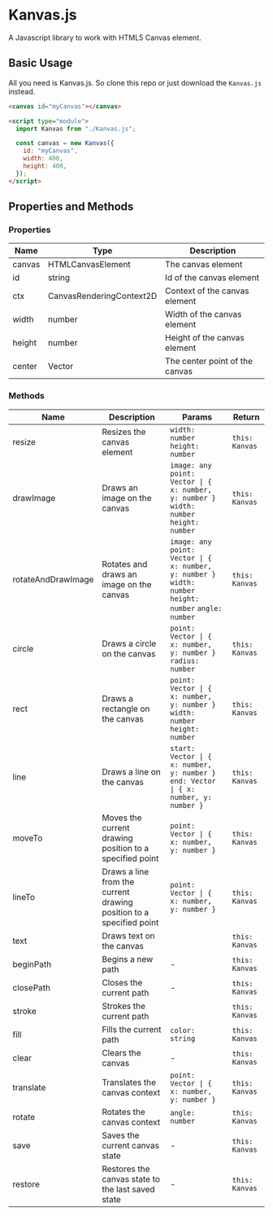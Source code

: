 # Kanvas.js

A Javascript library to work with HTML5 Canvas element.

## Basic Usage

All you need is Kanvas.js. So clone this repo or just download the `Kanvas.js` instead.

```html
<canvas id="myCanvas"></canvas>

<script type="module">
  import Kanvas from "./Kanvas.js";

  const canvas = new Kanvas({
    id: "myCanvas",
    width: 400,
    height: 400,
  });
</script>
```

## Properties and Methods

### Properties

| Name   | Type                     | Description                    |
| ------ | ------------------------ | ------------------------------ |
| canvas | HTMLCanvasElement        | The canvas element             |
| id     | string                   | Id of the canvas element       |
| ctx    | CanvasRenderingContext2D | Context of the canvas element  |
| width  | number                   | Width of the canvas element    |
| height | number                   | Height of the canvas element   |
| center | Vector                   | The center point of the canvas |

### Methods

| Name               | Description                                                         | Params                                                                                                    | Return         |
| ------------------ | ------------------------------------------------------------------- | --------------------------------------------------------------------------------------------------------- | -------------- |
| resize             | Resizes the canvas element                                          | `width: number` `height: number`                                                                          | `this: Kanvas` |
| drawImage          | Draws an image on the canvas                                        | `image: any` `point: Vector \| { x: number, y: number }` `width: number` `height: number`                 | `this: Kanvas` |
| rotateAndDrawImage | Rotates and draws an image on the canvas                            | `image: any` `point: Vector \| { x: number, y: number }` `width: number` `height: number` `angle: number` | `this: Kanvas` |
| circle             | Draws a circle on the canvas                                        | `point: Vector \| { x: number, y: number }` `radius: number`                                              | `this: Kanvas` |
| rect               | Draws a rectangle on the canvas                                     | `point: Vector \| { x: number, y: number }` `width: number` `height: number`                              | `this: Kanvas` |
| line               | Draws a line on the canvas                                          | `start: Vector \| { x: number, y: number }` `end: Vector \| { x: number, y: number }`                     | `this: Kanvas` |
| moveTo             | Moves the current drawing position to a specified point             | `point: Vector \| { x: number, y: number }`                                                               | `this: Kanvas` |
| lineTo             | Draws a line from the current drawing position to a specified point | `point: Vector \| { x: number, y: number }`                                                               | `this: Kanvas` |
| text               | Draws text on the canvas                                            |                                                                                                           | `this: Kanvas` |
| beginPath          | Begins a new path                                                   | -                                                                                                         | `this: Kanvas` |
| closePath          | Closes the current path                                             | -                                                                                                         | `this: Kanvas` |
| stroke             | Strokes the current path                                            |                                                                                                           | `this: Kanvas` |
| fill               | Fills the current path                                              | `color: string`                                                                                           | `this: Kanvas` |
| clear              | Clears the canvas                                                   | -                                                                                                         | `this: Kanvas` |
| translate          | Translates the canvas context                                       | `point: Vector \| { x: number, y: number }`                                                               | `this: Kanvas` |
| rotate             | Rotates the canvas context                                          | `angle: number`                                                                                           | `this: Kanvas` |
| save               | Saves the current canvas state                                      | -                                                                                                         | `this: Kanvas` |
| restore            | Restores the canvas state to the last saved state                   | -                                                                                                         | `this: Kanvas` |
